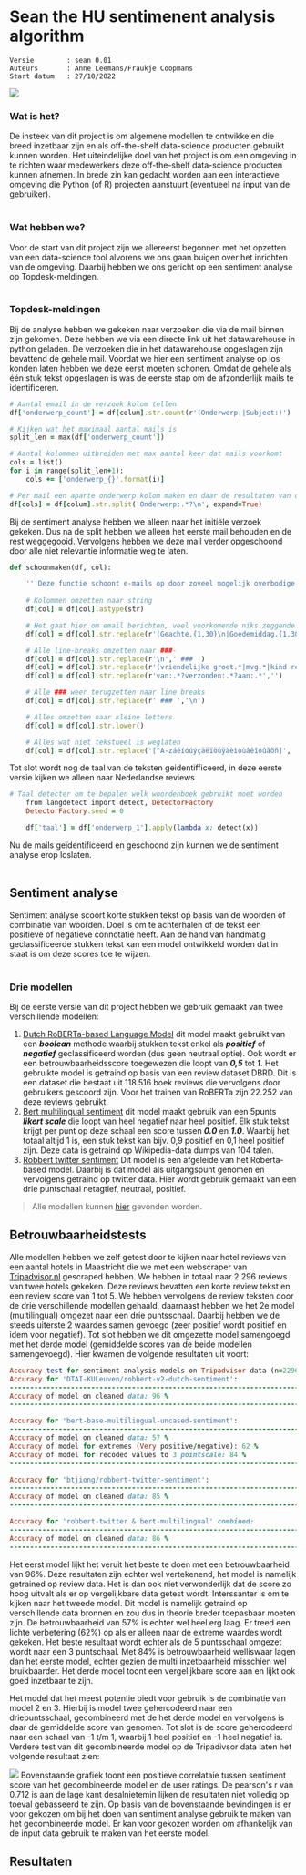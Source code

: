 # Sean the HU sentimenent analysis algorithm 
> 
    Versie        : sean 0.01
    Auteurs       : Anne Leemans/Fraukje Coopmans
    Start datum   : 27/10/2022

![](images/Sean_branding.png)

### Wat is het?
De insteek van dit project is om algemene modellen te ontwikkelen die breed inzetbaar zijn en als off-the-shelf data-science producten gebruikt kunnen worden. Het uiteindelijke doel van het project is om een omgeving in te richten waar medewerkers deze off-the-shelf data-science producten kunnen afnemen. In brede zin kan gedacht worden aan een interactieve omgeving die Python (of R) projecten aanstuurt (eventueel na input van de gebruiker).
<br></br>
### Wat hebben we?
Voor de start van dit project zijn we allereerst begonnen met het opzetten van een data-science tool alvorens we ons gaan buigen over het inrichten van de omgeving. Daarbij hebben we ons gericht op een sentiment analyse op Topdesk-meldingen. 
<br></br>
### Topdesk-meldingen
Bij de analyse hebben we gekeken naar verzoeken die via de mail binnen zijn gekomen. Deze hebben we via een directe link uit het datawarehouse in python geladen. De verzoeken die in het datawarehouse opgeslagen zijn bevattend de gehele mail.  Voordat we hier een sentiment analyse op los konden laten hebben we deze eerst moeten schonen. Omdat de gehele als één stuk tekst opgeslagen is was de eerste stap om de afzonderlijk mails te identificeren.  


```ruby
# Aantal email in de verzoek kolom tellen
df['onderwerp_count'] = df[colum].str.count(r'(Onderwerp:|Subject:)')

# Kijken wat het maximaal aantal mails is
split_len = max(df['onderwerp_count'])

# Aantal kolommen uitbreiden met max aantal keer dat mails voorkomt
cols = list()
for i in range(split_len+1):
    cols += ['onderwerp_{}'.format(i)]

# Per mail een aparte onderwerp kolom maken en daar de resultaten van de split in zetten
df[cols] = df[colum].str.split('Onderwerp:.*?\n', expand=True)
```

Bij de sentiment analyse hebben we alleen naar het initiële verzoek gekeken. Dus na de split hebben we alleen het eerste mail behouden en de rest weggegooid. Vervolgens hebben we deze mail verder opgeschoond door alle niet relevantie informatie weg te laten.


```ruby
def schoonmaken(df, col):

    '''Deze functie schoont e-mails op door zoveel mogelijk overbodige tekst weg te halen'''
    
    # Kolommen omzetten naar string
    df[col] = df[col].astype(str)

    # Het gaat hier om email berichten, veel voorkomende niks zeggende info kan weggelaten worden.
    df[col] = df[col].str.replace(r'(Geachte.{1,30}\n|Goedemiddag.{1,30}\n|Goedeavond.{1,30}\n|Beste.{1,20}\n)',' ')

    # Alle line-breaks omzetten naar ###-
    df[col] = df[col].str.replace(r'\n',' ### ')
    df[col] = df[col].str.replace(r'(vriendelijke groet.*|mvg.*|kind regards.*)','')
    df[col] = df[col].str.replace(r'van:.*?verzonden:.*?aan:.*','')

    # Alle ### weer terugzetten naar line breaks
    df[col] = df[col].str.replace(r' ### ','\n')

    # Alles omzetten naar kleine letters
    df[col] = df[col].str.lower()

    # Alles wat niet tekstueel is weglaten
    df[col] = df[col].str.replace('[^A-záéíóúýçäëïöüÿàèìòùâêîôûãõñ]', ' ')
```
Tot slot wordt nog de taal van de teksten geidentifficeerd, in deze eerste versie kijken we alleen naar Nederlandse reviews

```ruby
# Taal detecter om te bepalen welk woordenboek gebruikt moet worden
    from langdetect import detect, DetectorFactory
    DetectorFactory.seed = 0

    df['taal'] = df['onderwerp_1'].apply(lambda x: detect(x))
```
Nu de mails geïdentificeerd en geschoond zijn kunnen we de sentiment analyse erop loslaten.
<br></br>
## Sentiment analyse
Sentiment analyse scoort korte stukken tekst op basis van de woorden of combinatie van woorden. Doel is om te achterhalen of de tekst een positieve of negatieve connotatie heeft. Aan de hand van handmatig geclassificeerde stukken tekst kan een model ontwikkeld worden dat in staat is om deze scores toe te wijzen.
<br></br>
### Drie modellen
Bij de eerste versie van dit project hebben we gebruik gemaakt van twee verschillende modellen:
1.  [Dutch RoBERTa-based Language Model](https://arxiv.org/pdf/2001.06286.pdf) dit model maakt gebruikt van een ***boolean*** methode waarbij stukken tekst enkel als ***positief*** of ***negatief*** geclassificeerd worden (dus geen neutraal optie). Ook wordt er een betrouwbaarheidsscore toegewezen die loopt van ***0,5*** tot ***1***. Het gebruikte model is getraind op basis van een review dataset DBRD. Dit is een dataset die bestaat uit 118.516 boek reviews die vervolgens door gebruikers gescoord zijn. Voor het trainen van RoBERTa zijn 22.252 van deze reviews gebruikt. 
2.  [Bert multilingual sentiment](https://arxiv.org/pdf/2007.13061.pdf) dit model maakt gebruik van een 5punts ***likert scale*** die loopt van heel negatief naar heel positief. Elk stuk tekst krijgt per punt op deze schaal een score tussen ***0.0*** en ***1.0***. Waarbij het totaal altijd 1 is, een stuk tekst kan bijv. 0,9 positief en 0,1 heel positief zijn. Deze data is getraind op Wikipedia-data dumps van 104 talen. 
3.  [Robbert twitter sentiment](https://huggingface.co/btjiong/robbert-twitter-sentiment?text=a) Dit model is een afgeleide van het Roberta-based model. Daarbij is dat model als uitgangspunt genomen en vervolgens getraind op twitter data. Hier wordt gebruik gemaakt van een drie puntschaal netagtief, neutraal, positief.

   
>   Alle modellen kunnen [hier](https://huggingface.co/models?language=nl&sort=downloads&search=sentiment) gevonden worden.

## Betrouwbaarheidstests
Alle modellen hebben we zelf getest door te kijken naar hotel reviews van een aantal hotels in Maastricht die we met een webscraper van [Tripadvisor.nl]('https://www.tripadvisor.nl/) gescraped hebben. We hebben in totaal naar 2.296 reviews van twee hotels gekeken. Deze reviews bevatten een korte review tekst en een review score van 1 tot 5. 
We hebben vervolgens de review teksten door de drie verschillende modellen gehaald, daarnaast hebben we het 2e model (multilingual) omgezet naar een drie puntsschaal. Daarbij hebben we de steeds uiterste 2 waardes samen gevoegd (zeer positief wordt positief en idem voor negatief). Tot slot hebben we dit omgezette model samengoegd met het derde model (gemiddelde scores van de beide modellen samengevoegd). Hier kwamen de volgende resultaten uit voort:
```ruby
Accuracy test for sentiment analysis models on Tripadvisor data (n=2296) 
Accuracy for 'DTAI-KULeuven/robbert-v2-dutch-sentiment': 
-------------------------------------------------------------------------------
Accuracy of model on cleaned data: 96 %
-------------------------------------------------------------------------------

Accuracy for 'bert-base-multilingual-uncased-sentiment':
-------------------------------------------------------------------------------
Accuracy of model on cleaned data: 57 %
Accuracy of model for extremes (Very positive/negative): 62 %
Accuracy of model for recoded values to 3 pointscale: 84 %
-------------------------------------------------------------------------------

Accuracy for 'btjiong/robbert-twitter-sentiment': 
-------------------------------------------------------------------------------
Accuracy of model on cleaned data: 85 %
-------------------------------------------------------------------------------

Accuracy for 'robbert-twitter & bert-multilingual' combined: 
-------------------------------------------------------------------------------
Accuracy of model on cleaned data: 86 %
-------------------------------------------------------------------------------
```

Het eerst model lijkt het veruit het beste te doen met een betrouwbaarheid van 96%. Deze resultaten zijn echter wel vertekenend, het model is namelijk getrained op review data. Het is dan ook niet verwonderlijk dat de score zo hoog uitvalt als er op vergelijkbare data getest wordt. Interssanter is om te kijken naar het tweede model. Dit model is namelijk getraind op verschillende data bronnen en zou dus in theorie breder toepasbaar moeten zijn. De betrouwbaarheid van 57% is echter wel heel erg laag. Er treed een lichte verbetering (62%) op als er alleen naar de extreme waardes wordt gekeken. Het beste resultaat wordt echter als de 5 puntsschaal omgezet wordt naar een 3 puntschaal. Met 84% is betrouwbaarheid welliswaar lagen dan het eerste model, echter gezien de multi inzetbaarheid misschien wel bruikbaarder. Het derde model toont een vergelijkbare score aan en lijkt ook goed inzetbaar te zijn. 

Het model dat het meest potentie biedt voor gebruik is de combinatie van model 2 en 3. Hierbij is model twee gehercodeerd naar een driepuntsschaal, gecombineerd met de het derde model en vervolgens is daar de gemiddelde score van genomen. Tot slot is de score gehercodeerd naar een schaal van -1 t/m 1, waarbij 1 heel positief en -1 heel negatief is. Verdere test van dit gecombineerde model op de Tripadivsor data laten het volgende resultaat zien:

![](/python-scripts/images/correlation-combined-model.png)
 Bovenstaande grafiek toont een positieve correlataie tussen sentiment score van het gecombineerde model en de user ratings. De pearson's r van 0.712 is aan de lage kant desalnietemin lijken de resultaten niet volledig op toeval gebasseerd te zijn. Op basis van de bovenstaande bevindingen is er voor gekozen om bij het doen van sentiment analyse gebruik te maken van het gecombineerde model. Er kan voor gekozen worden om afhankelijk van de input data gebruik te maken van het eerste model. 

## Resultaten 


